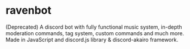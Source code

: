 # ravenbot
(Deprecated) A discord bot with fully functional music system, in-depth moderation commands, tag system, custom commands and  much more. Made in JavaScript and discord.js library &amp; discord-akairo framework.
